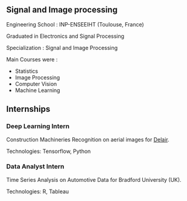 ## Signal and Image processing 

Engineering School : INP-ENSEEIHT (Toulouse, France) 

Graduated in Electronics and Signal Processing

Specialization : Signal and Image Processing 

Main Courses were : 
+ Statistics 
+ Image Processing 
+ Computer Vision 
+ Machine Learning 

## Internships 

### Deep Learning Intern 

Construction Machineries Recognition on aerial images for [Delair](https://delair.aero). 

Technologies: Tensorflow, Python

### Data Analyst Intern 

Time Series Analysis on Automotive Data for Bradford University (UK).

Technologies: R, Tableau
